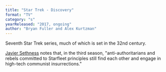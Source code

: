 ```yaml
---
title: "Star Trek - Discovery"
format: "TV"
category: "s"
yearReleased: "2017, ongoing"
author: "Bryan Fuller and Alex Kurtzman"
---
```

Seventh Star Trek series, much of which is set in the 32nd century.

<a href="https://www.thecommoner.org.uk/science-fiction-as-protest-art-part-iii-on-the-shores-of-communist-h-e-avens/">Javier Sethness</a> notes that, in the third season, "anti-authoritarians and 
rebels committed to Starfleet principles still find each other and engage in high-tech communist insurrections."

